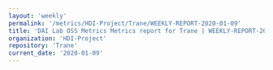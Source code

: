 ```yaml
---
layout: 'weekly'
permalink: '/metrics/HDI-Project/Trane/WEEKLY-REPORT-2020-01-09'
title: 'DAI Lab OSS Metrics Metrics report for Trane | WEEKLY-REPORT-2020-01-09'
organization: 'HDI-Project'
repository: 'Trane'
current_date: '2020-01-09'
---
```

